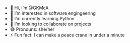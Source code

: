 - 👋 Hi, I’m @GKMcA
- 👀 I’m interested in software engingeering
- 🌱 I’m currently learning Python
- 💞️ I’m looking to collaborate on projects
- 😄 Pronouns: she/her
- ⚡ Fun fact: I can make a peace crane in under a minute

<!---
GKMcA/GKMcA is a ✨ special ✨ repository because its `README.md` (this file) appears on your GitHub profile.
You can click the Preview link to take a look at your changes.
--->
